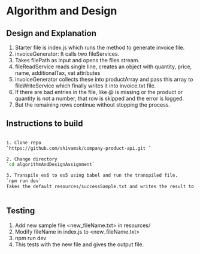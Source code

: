 Algorithm and Design
========================================

Design and Explanation
---------------
1. Starter file is index.js which runs the method to generate invoice file.
2. invoiceGenerator: It calls two fileServices.
3. Takes filePath as input and opens the files stream.  
4. fileReadService reads single line, creates an object with quantity, price,
name, additionalTax, vat attributes 
5. invoiceGenerator collects these into productArray and pass this array to 
fileWriteService which finally writes it into invoice.txt file. 
6. If there are bad entries in the file, like @ is missing or the product or quantity is 
not a number, that row is skipped and the error is logged. 
7. But the remaining rows continue without stopping the process. 



Instructions to build
---------------

```sh

1. Clone repo    
`https://github.com/shivamsk/company-product-api.git `    

2. Change directory    
`cd algorithmAndDesignAssignment`    

3. Transpile es6 to es5 using babel and run the transpiled file.
`npm run dev`    
Takes the default resources/successSample.txt and writes the result to invoice.txt file 
   
```

Testing
---------------
1. Add new sample file <new_fileName.txt> in resources/
2. Modify fileName in index.js to <new_fileName.txt> 
3. npm run dev 
4. This tests with the new file and gives the output file. 